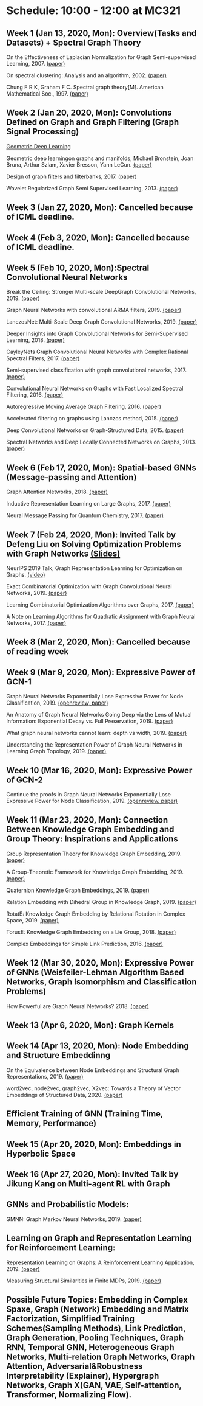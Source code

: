 # Schedule: 10:00 - 12:00 at MC321

## Week 1 (Jan 13, 2020, Mon): Overview(Tasks and Datasets) + Spectral Graph Theory

On the Effectiveness of Laplacian Normalization for Graph Semi-supervised Learning, 2007. [(paper)](http://riejohnson.com/rie/JZ07_Laplacian.pdf)

On spectral clustering: Analysis and an algorithm, 2002. [(paper)](https://papers.nips.cc/paper/2092-on-spectral-clustering-analysis-and-an-algorithm.pdf)

Chung F R K, Graham F C. Spectral graph theory[M]. American Mathematical Soc., 1997. [(paper)](https://b-ok.cc/book/1133167/fba36a)

## Week 2 (Jan 20, 2020, Mon): Convolutions Defined on Graph and Graph Filtering (Graph Signal Processing)

[Geometric Deep Learning](http://geometricdeeplearning.com/)

Geometric deep learningon graphs and manifolds, Michael Bronstein, Joan Bruna, Arthur Szlam, Xavier Bresson, Yann LeCun. [(paper)](https://www.dropbox.com/s/99eyutemrdb17kj/SIAM%202018.pdf?dl=0)

Design of graph filters and filterbanks, 2017. [(paper)](https://arxiv.org/pdf/1711.02046.pdf)

Wavelet Regularized Graph Semi Supervised Learning, 2013. [(paper)](http://citeseerx.ist.psu.edu/viewdoc/download?doi=10.1.1.600.9672&rep=rep1&type=pdf)

## Week 3 (Jan 27, 2020, Mon): Cancelled because of ICML deadline.

## Week 4 (Feb 3, 2020, Mon): Cancelled because of ICML deadline.

## Week 5 (Feb 10, 2020, Mon):Spectral Convolutional Neural Networks

Break the Ceiling: Stronger Multi-scale DeepGraph Convolutional Networks, 2019. [(paper)](https://arxiv.org/pdf/1906.02174.pdf)

Graph Neural Networks with convolutional ARMA filters, 2019. [(paper)](https://arxiv.org/pdf/1901.01343.pdf)

LanczosNet: Multi-Scale Deep Graph Convolutional Networks, 2019. [(paper)](https://arxiv.org/pdf/1901.01484.pdf)

Deeper Insights into Graph Convolutional Networks for Semi-Supervised Learning, 2018. [(paper)](https://arxiv.org/pdf/1801.07606.pdf)

CayleyNets Graph Convolutional Neural Networks with Complex Rational Spectral Filters, 2017. [(paper)](https://arxiv.org/pdf/1705.07664.pdf)

Semi-supervised classification with graph convolutional networks, 2017. [(paper)](https://arxiv.org/pdf/1609.02907.pdf)
 
Convolutional Neural Networks on Graphs with Fast Localized Spectral Filtering, 2016. [(paper)](https://arxiv.org/pdf/1606.09375.pdf)
 
Autoregressive Moving Average Graph Filtering, 2016. [(paper)](https://arxiv.org/pdf/1602.04436.pdf)

Accelerated filtering on graphs using Lanczos method, 2015. [(paper)](https://arxiv.org/pdf/1509.04537.pdf)

Deep Convolutional Networks on Graph-Structured Data, 2015. [(paper)](https://arxiv.org/pdf/1506.05163.pdf)

Spectral Networks and Deep Locally Connected Networks on Graphs, 2013. [(paper)](https://arxiv.org/pdf/1312.6203.pdf)


## Week 6 (Feb 17, 2020, Mon): Spatial-based GNNs (Message-passing and Attention)

Graph Attention Networks, 2018. [(paper)](https://arxiv.org/pdf/1710.10903.pdf)

Inductive Representation Learning on Large Graphs, 2017. [(paper)](https://cs.stanford.edu/people/jure/pubs/graphsage-nips17.pdf)

Neural Message Passing for Quantum Chemistry, 2017. [(paper)](https://arxiv.org/pdf/1704.01212.pdf)

## Week 7 (Feb 24, 2020, Mon): Invited Talk by Defeng Liu on Solving Optimization Problems with Graph Networks [(Slides)](https://github.com/SitaoLuan/Learning-on-Graphs-Reading-Group/blob/master/2020%20Spring/GNNsOpt_DefengLiu.pdf)

NeurIPS 2019 Talk, Graph Representation Learning for Optimization on Graphs. [(video)](https://slideslive.com/38921873/graph-representation-learning-4)

Exact Combinatorial Optimization with Graph Convolutional Neural Networks, 2019. [(paper)](https://arxiv.org/pdf/1906.01629.pdf)

Learning Combinatorial Optimization Algorithms over Graphs, 2017. [(paper)](https://papers.nips.cc/paper/7214-learning-combinatorial-optimization-algorithms-over-graphs.pdf)

A Note on Learning Algorithms for Quadratic Assignment with Graph Neural Networks, 2017. [(paper)](https://www.padl.ws/papers/Paper%2017.pdf)

## Week 8 (Mar 2, 2020, Mon):  Cancelled because of reading week

## Week 9 (Mar 9, 2020, Mon):  Expressive Power of GCN-1

Graph Neural Networks Exponentially Lose Expressive Power for Node Classification, 2019. [(openreview, ](https://openreview.net/forum?id=S1ldO2EFPr) [paper)](https://arxiv.org/pdf/1905.10947.pdf)

An Anatomy of Graph Neural Networks Going Deep via the Lens of Mutual Information: Exponential Decay vs. Full Preservation, 2019. [(paper)](https://arxiv.org/pdf/1910.04499.pdf)

What graph neural networks cannot learn: depth vs width, 2019. [(paper)](https://arxiv.org/pdf/1907.03199.pdf)

Understanding the Representation Power of Graph Neural Networks in Learning Graph Topology, 2019. [(paper)](https://arxiv.org/pdf/1907.05008.pdf)

## Week 10 (Mar 16, 2020, Mon): Expressive Power of GCN-2

Continue the proofs in Graph Neural Networks Exponentially Lose Expressive Power for Node Classification, 2019. [(openreview, ](https://openreview.net/forum?id=S1ldO2EFPr) [paper)](https://arxiv.org/pdf/1905.10947.pdf)

## Week 11 (Mar 23, 2020, Mon): Connection Between Knowledge Graph Embedding and Group Theory: Inspirations and Applications

Group Representation Theory for Knowledge Graph Embedding, 2019. [(paper)](https://grlearning.github.io/papers/15.pdf)

A Group-Theoretic Framework for Knowledge Graph Embedding, 2019. [(paper)](https://openreview.net/pdf?id=r1e30AEKPr)

Quaternion Knowledge Graph Embeddings, 2019. [(paper)](https://arxiv.org/pdf/1904.10281.pdf)

Relation Embedding with Dihedral Group in Knowledge Graph, 2019. [(paper)](https://www.aclweb.org/anthology/P19-1026.pdf)

RotatE: Knowledge Graph Embedding by Relational Rotation in Complex Space, 2019. [(paper)](https://arxiv.org/pdf/1902.10197.pdf)

TorusE: Knowledge Graph Embedding on a Lie Group, 2018. [(paper)](https://arxiv.org/abs/1711.05435)

Complex Embeddings for Simple Link Prediction, 2016. [(paper)](http://proceedings.mlr.press/v48/trouillon16.pdf)

## Week 12 (Mar 30, 2020, Mon): Expressive Power of GNNs (Weisfeiler-Lehman Algorithm Based Networks, Graph Isomorphism and Classification Problems)

How Powerful are Graph Neural Networks? 2018. [(paper)](https://arxiv.org/pdf/1810.00826.pdf)

## Week 13 (Apr 6, 2020, Mon): Graph Kernels

## Week 14 (Apr 13, 2020, Mon): Node Embedding and Structure Embeddinng

On the Equivalence between Node Embeddings and Structural Graph Representations, 2019. [(paper)](https://arxiv.org/pdf/1910.00452.pdf)

word2vec, node2vec, graph2vec, X2vec: Towards a Theory of Vector Embeddings of Structured Data, 2020. [(paper)](https://arxiv.org/pdf/2003.12590.pdf)

## Efficient Training of GNN (Training Time, Memory, Performance)

## Week 15 (Apr 20, 2020, Mon): Embeddings in Hyperbolic Space

## Week 16 (Apr 27, 2020, Mon): Invited Talk by Jikung Kang on Multi-agent RL with Graph

## GNNs and Probabilistic Models: 

GMNN: Graph Markov Neural Networks, 2019. [(paper)](https://arxiv.org/pdf/1905.06214.pdf)

## Learning on Graph and Representation Learning for Reinforcement Learning:

Representation Learning on Graphs: A Reinforcement Learning Application, 2019. [(paper)](http://proceedings.mlr.press/v89/madjiheurem19a/madjiheurem19a.pdf)

Measuring Structural Similarities in Finite MDPs, 2019. [(paper)](https://www.ijcai.org/Proceedings/2019/0511.pdf)

## Possible Future Topics: Embedding in Complex Spaxe, Graph (Network) Embedding and Matrix Factorization, Simplified Training Schemes(Sampling Methods), Link Prediction, Graph Generation, Pooling Techniques, Graph RNN, Temporal GNN, Heterogeneous Graph Networks, Multi-relation Graph Networks, Graph Attention, Adversarial&Robustness Interpretability (Explainer), Hypergraph Networks, Graph X(GAN, VAE, Self-attention, Transformer, Normalizing Flow).
